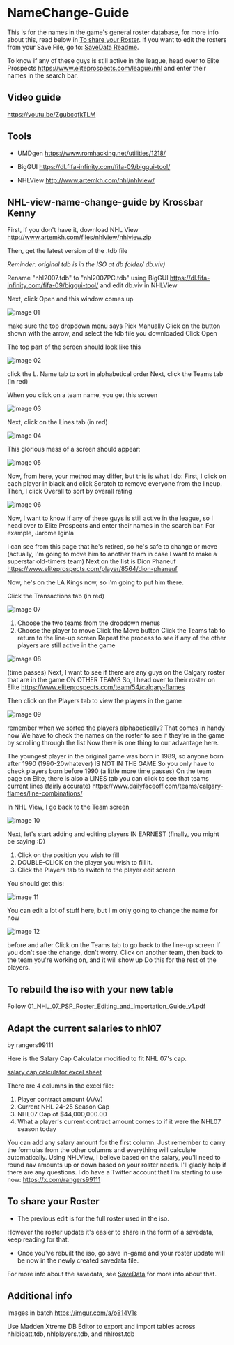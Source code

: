 # NameChange-Guide

This is for the names in the game's general roster database, for more info about this, read below in [To share your Roster](#To-share-your-Roster). If you want to edit the rosters from your Save File, go to: [SaveData Readme](https://github.com/Bunkai9448/NHL-07_public/blob/main/SaveData/Readme.md#you-can-edit-your-savedata-rosters).


To know if any of these guys is still active in the league, head over to Elite Prospects https://www.eliteprospects.com/league/nhl 
and enter their names in the search bar. 

## Video guide

https://youtu.be/ZgubcqfkTLM

## Tools

- UMDgen https://www.romhacking.net/utilities/1218/ 

- BigGUI https://dl.fifa-infinity.com/fifa-09/biggui-tool/

- NHLView http://www.artemkh.com/nhl/nhlview/

## NHL-view-name-change-guide by Krossbar Kenny

First, if you don't have it, download NHL View
http://www.artemkh.com/files/nhlview/nhlview.zip

Then, get the latest version of the .tdb file 

*Reminder: original tdb is in the ISO at db folder/ db.viv)*

Rename "nhl2007.tdb" to "nhl2007PC.tdb" using BigGUI https://dl.fifa-infinity.com/fifa-09/biggui-tool/
and edit db.viv in NHLView


Next, click Open and this window comes up

![image 01](https://i.imgur.com/uYR2d56.png)
 

make sure the top dropdown menu says Pick Manually 
Click on the button shown with the arrow, and select the tdb file you downloaded
Click Open

The top part of the screen should look like this

![image 02](https://i.imgur.com/st1JVQ6.png)

click the L. Name tab to sort in alphabetical order
Next, click the Teams tab (in red)

When you click on a team name, you get this screen

![image 03](https://i.imgur.com/LQjvkQy.png) 

Next, click on the Lines tab (in red)

![image 04](https://i.imgur.com/NHCZSXx.png) 

This glorious mess of a screen should appear:

![image 05](https://i.imgur.com/xPRm04A.png) 

Now, from here, your method may differ, but this is what I do:
First, I click on each player in black and click Scratch to remove everyone from the lineup.
Then, I click Overall to sort by overall rating

![image 06](https://i.imgur.com/2LL4svt.png) 

Now, I want to know if any of these guys is still active in the league, so I head over to Elite Prospects and enter their names in the search bar.
For example, Jarome Iginla

I can see from this page that he's retired, so he's safe to change or move
(actually, I'm going to move him to another team in case I want to make a superstar old-timers team)
Next on the list is Dion Phaneuf
https://www.eliteprospects.com/player/8564/dion-phaneuf

Now, he's on the LA Kings now, so I'm going to put him there.

Click the Transactions tab (in red)

![image 07](https://i.imgur.com/NprnvYs.png) 

1. Choose the two teams from the dropdown menus
2. Choose the player to move
Click the Move button
Click the Teams tab to return to the line-up screen
Repeat the process to see if any of the other players are still active in the game

![image 08](https://i.imgur.com/qMcvjFZ.png) 

(time passes)
Next, I want to see if there are any guys on the Calgary roster that are in the game ON OTHER TEAMS
So, I head over to their roster on Elite
https://www.eliteprospects.com/team/54/calgary-flames

Then click on the Players tab to view the players in the game

![image 09](https://i.imgur.com/GQGMAJv.png) 

remember when we sorted the players alphabetically?
That comes in handy now
We have to check the names on the roster to see if they're in the game by scrolling through the list
Now there is one thing to our advantage here.

The youngest player in the original game was born in 1989, so anyone born after 1990 (1990-20whatever) IS NOT IN THE GAME
So you only have to check players born before 1990
(a little more time passes)
On the team page on Elite, there is also a LINES tab you can click to see that teams current lines (fairly accurate)
https://www.dailyfaceoff.com/teams/calgary-flames/line-combinations/

In NHL View, I go back to the Team screen

![image 10](https://i.imgur.com/vB4JXkF.png) 

Next, let's start adding and editing players IN EARNEST
(finally, you might be saying :D)

1. Click on the position you wish to fill
2. DOUBLE-CLICK on the player you wish to fill it.
3. Click the Players tab to switch to the player edit screen

You should get this:

![image 11](https://i.imgur.com/Bg9BZyZ.png) 

You can edit a lot of stuff here, but I'm only going to change the name for now

![image 12](https://i.imgur.com/Gmc6NrN.png) 

before and after
Click on the Teams tab to go back to the line-up screen
If you don't see the change, don't worry. Click on another team, then back to the team you're working on, and it will show up
Do this for the rest of the players.


## To rebuild the iso with your new table 

Follow 01_NHL_07_PSP_Roster_Editing_and_Importation_Guide_v1.pdf

## Adapt the current salaries to nhl07
by rangers99111  

Here is the Salary Cap Calculator modified to fit NHL 07's cap.  

[salary cap calculator excel sheet](https://github.com/Bunkai9448/NHL-07_public/blob/main/Roster/Cap_Calculator_NHL07.xlsx)  

There are 4 columns in the excel file:
1. Player contract amount (AAV)
2. Current NHL 24-25 Season Cap
3. NHL07 Cap of $44,000,000.00
4. What a player's current contract amount comes to if it were the NHL07 season today

You can add any salary amount for the first column. Just remember to carry the formulas from the other columns and everything will calculate automatically. Using NHLView, I believe based on the salary, you'll need to round aav amounts up or down based on your roster needs. I'll gladly help if there are any questions. I do have a Twitter account that I'm starting to use now: https://x.com/rangers99111

## To share your Roster

- The previous edit is for the full roster used in the iso.

However the roster update it's easier to share in the form of a savedata, keep reading for that.

- Once you've rebuilt the iso, go save in-game and your roster update will be now in the newly created savedata file.

For more info about the savedata,
see [SaveData](https://github.com/Bunkai9448/NHL-07_public/tree/main/SaveData) for more info about that.


## Additional info

Images in batch https://imgur.com/a/o814V1s

Use Madden Xtreme DB Editor to export and import tables across nhlbioatt.tdb, nhlplayers.tdb, and nhlrost.tdb
